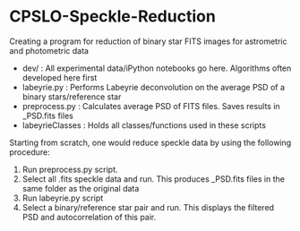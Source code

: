 # CPSLO-Speckle-Reduction

Creating a program for reduction of binary star FITS images for astrometric and photometric data

- dev/ : All experimental data/iPython notebooks go here. Algorithms often developed here first
- labeyrie.py : Performs Labeyrie deconvolution on the average PSD of a binary stars/reference star
- preprocess.py : Calculates average PSD of FITS files. Saves results in _PSD.fits files
- labeyrieClasses : Holds all classes/functions used in these scripts

Starting from scratch, one would reduce speckle data by using the following procedure:
1. Run preprocess.py script.
2. Select all .fits speckle data and run. This produces _PSD.fits files in the same folder as the original data
3. Run labeyrie.py script
4. Select a binary/reference star pair and run. This displays the filtered PSD and autocorrelation of this pair. 
